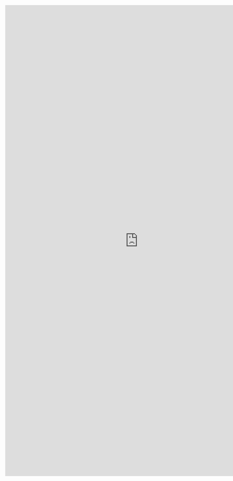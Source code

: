 <iframe src="https://math-for-dummies.github.io/g" style="border:0px #ffffff none;" name="myiFrame" scrolling="yes" frameborder="0" marginheight="851" marginwidth="1515" height="1515px" width="851px" allowfullscreen></iframe>
